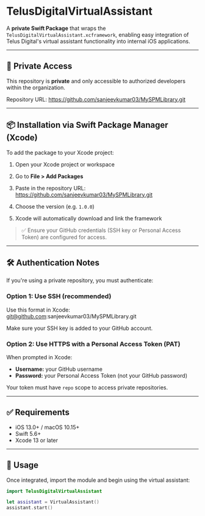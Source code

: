 # TelusDigitalVirtualAssistant

A **private Swift Package** that wraps the `TelusDigitalVirtualAssistant.xcframework`, enabling easy integration of Telus Digital's virtual assistant functionality into internal iOS applications.

---

## 🔐 Private Access

This repository is **private** and only accessible to authorized developers within the organization.

Repository URL:
https://github.com/sanjeevkumar03/MySPMLibrary.git


---

## 📦 Installation via Swift Package Manager (Xcode)

To add the package to your Xcode project:

1. Open your Xcode project or workspace
2. Go to **File > Add Packages**
3. Paste in the repository URL:
https://github.com/sanjeevkumar03/MySPMLibrary.git



4. Choose the version (e.g. `1.0.0`)
5. Xcode will automatically download and link the framework

> ✅ Ensure your GitHub credentials (SSH key or Personal Access Token) are configured for access.

---

## 🛠 Authentication Notes

If you're using a private repository, you must authenticate:

### Option 1: Use SSH (recommended)

Use this format in Xcode:
git@github.com:sanjeevkumar03/MySPMLibrary.git


Make sure your SSH key is added to your GitHub account.

### Option 2: Use HTTPS with a Personal Access Token (PAT)

When prompted in Xcode:

- **Username:** your GitHub username
- **Password:** your Personal Access Token (not your GitHub password)

Your token must have `repo` scope to access private repositories.

---

## ✅ Requirements

- iOS 13.0+ / macOS 10.15+
- Swift 5.6+
- Xcode 13 or later

---

## 🧠 Usage

Once integrated, import the module and begin using the virtual assistant:

```swift
import TelusDigitalVirtualAssistant

let assistant = VirtualAssistant()
assistant.start()


